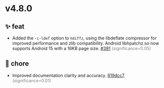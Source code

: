 # v4.8.0
## ✨ feat
- Added the `-c-ldef` option to `hdiffz`, using the libdeflate compressor for improved performance and zlib compatibility. Android libhpatchz.so now supports Android 15 with a 16KB page size. [#391](https://github.com/sisong/HDiffPatch/pull/391) <span style='color:grey;'>(significance=0.05)</span>

## 🔧 chore
- Improved documentation clarity and accuracy. [619dcc7](https://github.com/sisong/HDiffPatch/commit/619dcc714a773f3faefd89c0bb532096f1037cb1) <span style='color:grey;'>(significance=0.01)</span>